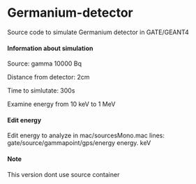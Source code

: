 # Germanium-detector
Source code to simulate Germanium detector in GATE/GEANT4

#### Information about simulation 
Source: gamma 10000 Bq 

Distance from detector: 2cm 

Time to simlutate: 300s 

Examine energy from 10 keV to 1 MeV

#### Edit energy
Edit energy to analyze in mac/sourcesMono.mac 
lines: gate/source/gammapoint/gps/energy 		energy. keV

#### Note
This version dont use source container
